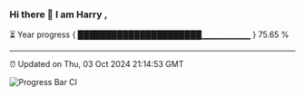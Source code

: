 ### Hi there 👋 I am Harry , 

⏳ Year progress { ██████████████████████▁▁▁▁▁▁▁▁ } 75.65 %

---

⏰ Updated on Thu, 03 Oct 2024 21:14:53 GMT

![Progress Bar CI](https://github.com/duykhang68/duykhang68/workflows/Progress%20Bar%20CI/badge.svg)
